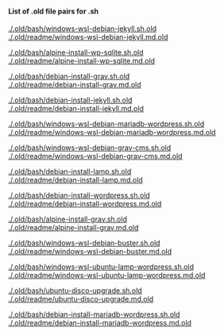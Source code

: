 #### List of .old file pairs for .sh
<a href="./.old/bash/windows-wsl-debian-jekyll.sh.old">./.old/bash/windows-wsl-debian-jekyll.sh.old</a><br>
<a href="./.old/readme/windows-wsl-debian-jekyll.md.old">./.old/readme/windows-wsl-debian-jekyll.md.old</a><br>

<a href="./.old/bash/alpine-install-wp-sqlite.sh.old">./.old/bash/alpine-install-wp-sqlite.sh.old</a><br>
<a href="./.old/readme/alpine-install-wp-sqlite.md.old">./.old/readme/alpine-install-wp-sqlite.md.old</a><br>

<a href="./.old/bash/debian-install-grav.sh.old">./.old/bash/debian-install-grav.sh.old</a><br>
<a href="./.old/readme/debian-install-grav.md.old">./.old/readme/debian-install-grav.md.old</a><br>

<a href="./.old/bash/debian-install-jekyll.sh.old">./.old/bash/debian-install-jekyll.sh.old</a><br>
<a href="./.old/readme/debian-install-jekyll.md.old">./.old/readme/debian-install-jekyll.md.old</a><br>

<a href="./.old/bash/windows-wsl-debian-mariadb-wordpress.sh.old">./.old/bash/windows-wsl-debian-mariadb-wordpress.sh.old</a><br>
<a href="./.old/readme/windows-wsl-debian-mariadb-wordpress.md.old">./.old/readme/windows-wsl-debian-mariadb-wordpress.md.old</a><br>

<a href="./.old/bash/windows-wsl-debian-grav-cms.sh.old">./.old/bash/windows-wsl-debian-grav-cms.sh.old</a><br>
<a href="./.old/readme/windows-wsl-debian-grav-cms.md.old">./.old/readme/windows-wsl-debian-grav-cms.md.old</a><br>

<a href="./.old/bash/debian-install-lamp.sh.old">./.old/bash/debian-install-lamp.sh.old</a><br>
<a href="./.old/readme/debian-install-lamp.md.old">./.old/readme/debian-install-lamp.md.old</a><br>

<a href="./.old/bash/debian-install-wordpress.sh.old">./.old/bash/debian-install-wordpress.sh.old</a><br>
<a href="./.old/readme/debian-install-wordpress.md.old">./.old/readme/debian-install-wordpress.md.old</a><br>

<a href="./.old/bash/alpine-install-grav.sh.old">./.old/bash/alpine-install-grav.sh.old</a><br>
<a href="./.old/readme/alpine-install-grav.md.old">./.old/readme/alpine-install-grav.md.old</a><br>

<a href="./.old/bash/windows-wsl-debian-buster.sh.old">./.old/bash/windows-wsl-debian-buster.sh.old</a><br>
<a href="./.old/readme/windows-wsl-debian-buster.md.old">./.old/readme/windows-wsl-debian-buster.md.old</a><br>

<a href="./.old/bash/windows-wsl-ubuntu-lamp-wordpress.sh.old">./.old/bash/windows-wsl-ubuntu-lamp-wordpress.sh.old</a><br>
<a href="./.old/readme/windows-wsl-ubuntu-lamp-wordpress.md.old">./.old/readme/windows-wsl-ubuntu-lamp-wordpress.md.old</a><br>

<a href="./.old/bash/ubuntu-disco-upgrade.sh.old">./.old/bash/ubuntu-disco-upgrade.sh.old</a><br>
<a href="./.old/readme/ubuntu-disco-upgrade.md.old">./.old/readme/ubuntu-disco-upgrade.md.old</a><br>

<a href="./.old/bash/debian-install-mariadb-wordpress.sh.old">./.old/bash/debian-install-mariadb-wordpress.sh.old</a><br>
<a href="./.old/readme/debian-install-mariadb-wordpress.md.old">./.old/readme/debian-install-mariadb-wordpress.md.old</a><br>

